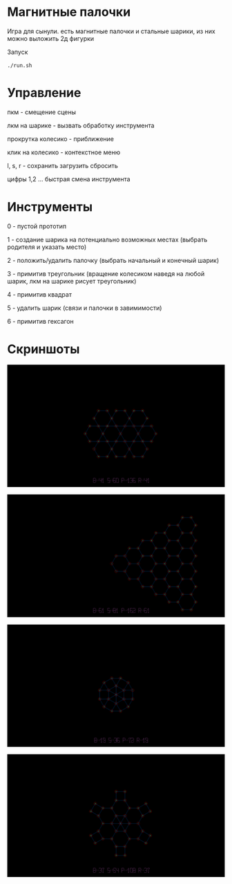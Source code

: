 # Магнитные палочки

Игра для сынули.
есть магнитные палочки и стальные шарики, из них можно выложить 2д фигурки

Запуск
```
./run.sh
```

Управление
===========

пкм - смещение сцены

лкм на шарике - вызвать обработку инструмента


прокрутка колесико - приближение

клик на колесико - контекстное меню


l, s, r - сохранить загрузить сбросить

цифры 1,2 ... быстрая смена инструмента


Инструменты
===========

0 - пустой прототип

1 - создание шарика на потенциально возможных местах (выбрать родителя и указать место)

2 - положить/удалить палочку (выбрать начальный и конечный шарик)

3 - примитив треугольник (вращение колесиком наведя на любой шарик, лкм на шарике рисует треугольник)
 
4 - примитив квадрат

5 - удалить шарик (связи и палочки в завимимости)

6 - примитив гексагон

Скриншоты
===========
![888](/screenshots/888.png)

![889](/screenshots/889.png)

![5_1](/screenshots/5_1.png)

![6_2](/screenshots/6_2.png)

